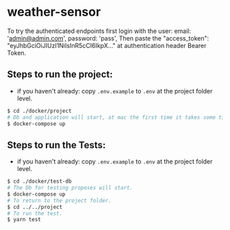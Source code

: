 # weather-sensor

To try the authenticated endpoints first login with the user:
email: 'admin@admin.com',
password: 'pass',
Then paste the "access_token": "eyJhbGciOiJIUzI1NiIsInR5cCI6IkpX..." at authentication header Bearer Token.

## Steps to run the project:

- if you haven't already: copy `.env.example` to `.env` at the project folder level.

```bash
$ cd ./docker/project
# Db and application will start, at mac the first time it takes some time due to the copy of the volumes.
$ docker-compose up
```

## Steps to run the Tests:

- if you haven't already: copy `.env.example` to `.env` at the project folder level.

```bash
$ cd ./docker/test-db
# The Db for testing proposes will start.
$ docker-compose up
# To return to the project folder.
$ cd ../../project
# To run the test.
$ yarn test
```
